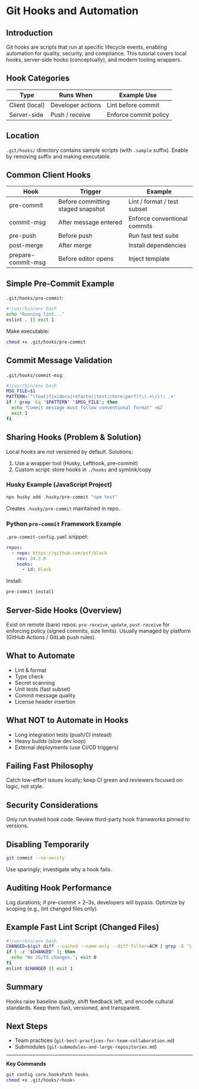 # Git Hooks and Automation

## Introduction
Git hooks are scripts that run at specific lifecycle events, enabling automation for quality, security, and compliance. This tutorial covers local hooks, server-side hooks (conceptually), and modern tooling wrappers.

## Hook Categories
| Type | Runs When | Example Use |
|------|-----------|-------------|
| Client (local) | Developer actions | Lint before commit |
| Server-side | Push / receive | Enforce commit policy |

## Location
`.git/hooks/` directory contains sample scripts (with `.sample` suffix). Enable by removing suffix and making executable.

## Common Client Hooks
| Hook | Trigger | Example |
|------|---------|---------|
| pre-commit | Before committing staged snapshot | Lint / format / test subset |
| commit-msg | After message entered | Enforce conventional commits |
| pre-push | Before push | Run fast test suite |
| post-merge | After merge | Install dependencies |
| prepare-commit-msg | Before editor opens | Inject template |

## Simple Pre-Commit Example
`.git/hooks/pre-commit`:
```bash
#!/usr/bin/env bash
echo "Running lint..."
eslint . || exit 1
```
Make executable:
```bash
chmod +x .git/hooks/pre-commit
```

## Commit Message Validation
`.git/hooks/commit-msg`:
```bash
#!/usr/bin/env bash
MSG_FILE=$1
PATTERN='^(feat|fix|docs|refactor|test|chore|perf)(\(.+\))?: .+'
if ! grep -Eq "$PATTERN" "$MSG_FILE"; then
  echo "Commit message must follow conventional format" >&2
  exit 1
fi
```

## Sharing Hooks (Problem & Solution)
Local hooks are not versioned by default. Solutions:
1. Use a wrapper tool (Husky, Lefthook, pre-commit)
2. Custom script: store hooks in `./hooks` and symlink/copy

### Husky Example (JavaScript Project)
```bash
npx husky add .husky/pre-commit "npm test"
```
Creates `.husky/pre-commit` maintained in repo.

### Python `pre-commit` Framework Example
`.pre-commit-config.yaml` snippet:
```yaml
repos:
  - repo: https://github.com/psf/black
    rev: 24.3.0
    hooks:
      - id: black
```
Install:
```bash
pre-commit install
```

## Server-Side Hooks (Overview)
Exist on remote (bare) repos: `pre-receive`, `update`, `post-receive` for enforcing policy (signed commits, size limits). Usually managed by platform (GitHub Actions / GitLab push rules).

## What to Automate
- Lint & format
- Type check
- Secret scanning
- Unit tests (fast subset)
- Commit message quality
- License header insertion

## What NOT to Automate in Hooks
- Long integration tests (push/CI instead)
- Heavy builds (slow dev loop)
- External deployments (use CI/CD triggers)

## Failing Fast Philosophy
Catch low-effort issues locally; keep CI green and reviewers focused on logic, not style.

## Security Considerations
Only run trusted hook code. Review third-party hook frameworks pinned to versions.

## Disabling Temporarily
```bash
git commit --no-verify
```
Use sparingly; investigate why a hook fails.

## Auditing Hook Performance
Log durations; if pre-commit > 2–3s, developers will bypass. Optimize by scoping (e.g., lint changed files only).

## Example Fast Lint Script (Changed Files)
```bash
#!/usr/bin/env bash
CHANGED=$(git diff --cached --name-only --diff-filter=ACM | grep -E '\.(js|ts|jsx|tsx)$') || true
if [ -z "$CHANGED" ]; then
  echo "No JS/TS changes."; exit 0
fi
eslint $CHANGED || exit 1
```

## Summary
Hooks raise baseline quality, shift feedback left, and encode cultural standards. Keep them fast, versioned, and transparent.

## Next Steps
- Team practices (`git-best-practices-for-team-collaboration.md`)
- Submodules (`git-submodules-and-large-repositories.md`)

---
**Key Commands**
```bash
git config core.hooksPath hooks
chmod +x .git/hooks/<hook>
```
